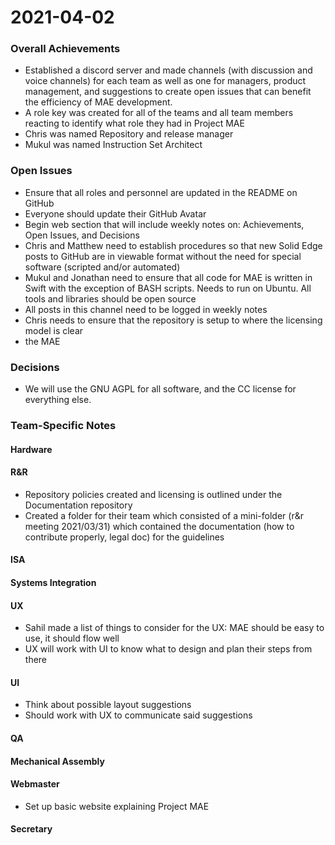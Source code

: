 # 2021-04-02

### Overall Achievements
* Established a discord server and made channels (with discussion and voice channels) for each team as well as one for managers, product management, and suggestions to create open issues that can benefit the efficiency of MAE development. 
* A role key was created for all of the teams and all team members reacting to identify what role they had in Project MAE
* Chris was named Repository and release manager
* Mukul was named Instruction Set Architect

### Open Issues
* Ensure that all roles and personnel are updated in the README on GitHub
* Everyone should update their GitHub Avatar
* Begin web section that will include weekly notes on: Achievements, Open Issues, and Decisions
* Chris and Matthew need to establish procedures so that new Solid Edge posts to GitHub are in viewable format without the need for special software (scripted and/or automated)
* Mukul and Jonathan need to ensure that all code for MAE is written in Swift with the exception of BASH scripts. Needs to run on Ubuntu. All tools and libraries should be open source
* All posts in this channel need to be logged in weekly notes
* Chris needs to ensure that the repository is setup to where the licensing model is clear
* the MAE 

### Decisions
* We will use the GNU AGPL for all software, and the CC license for everything else.

### Team-Specific Notes

#### Hardware

#### R&R
* Repository policies created and licensing is outlined under the Documentation repository
* Created a folder for their team which consisted of a mini-folder (r&r meeting 2021/03/31) which contained the documentation (how to contribute properly, legal doc) for the guidelines

#### ISA

#### Systems Integration

#### UX
* Sahil made a list of things to consider for the UX: MAE should be easy to use, it should flow well
* UX will work with UI to know what to design and plan their steps from there


#### UI
* Think about possible layout suggestions
* Should work with UX to communicate said suggestions

#### QA

#### Mechanical Assembly

#### Webmaster
* Set up basic website explaining Project MAE

#### Secretary








